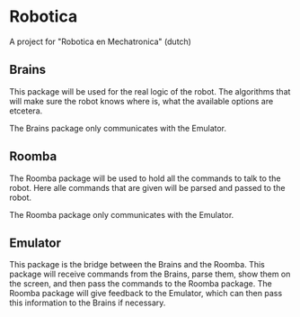 Robotica
========

A project for "Robotica en Mechatronica" (dutch)

Brains
------

This package will be used for the real logic of the robot. The algorithms that will make sure the robot knows where is, what the available options are etcetera.

The Brains package only communicates with the Emulator.

Roomba
------

The Roomba package will be used to hold all the commands to talk to the robot. Here alle commands that are given will be parsed and passed to the robot.

The Roomba package only communicates with the Emulator.

Emulator
--------

This package is the bridge between the Brains and the Roomba. This package will receive commands from the Brains, parse them, show them on the screen, and then pass the commands to the Roomba package. The Roomba package will give feedback to the Emulator, which can then pass this information to the Brains if necessary.